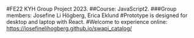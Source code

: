#FE22 KYH Group Project 2023. 
##Course: JavaScript2.
###Group members: Josefine Li Högberg, Erica Eklund 
#Prototype is designed for desktop and laptop with React. 
#Welcome to experience online: https://josefinelihogberg.github.io/swapi_catalog/
